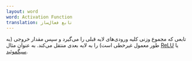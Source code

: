 ```yaml
---
layout: word
word: Activation Function
translation: تابع فعال‌ساز
---
```


تابعی که مجموع وزنی کلیه ورودی‌های لایه قبلی را می‌گیرد و سپس مقدار خروجی (به طور معمول غیرخطی است) را به لایه بعدی منتقل می‌کند. به عنوان مثال [ReLU](</R/rectified_linear_unit_(relu)/>) یا [سیگموئید](/S/sigmoid_function/).
